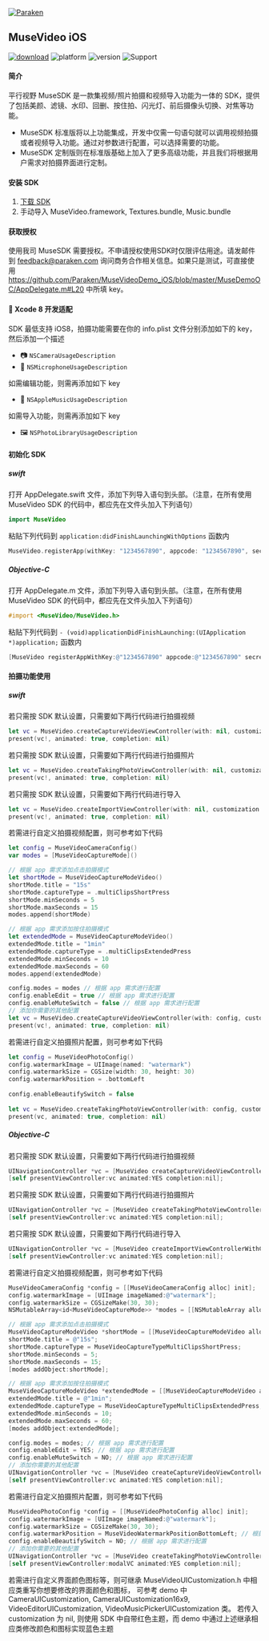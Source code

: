 [![Paraken](http://www.paraken.com/img/logo2.png "Paraken")](http://www.paraken.com/)

MuseVideo iOS
---------
[![download](https://img.shields.io/badge/downloads-8.4M-green.svg)](http://www.paraken.com/musesdk/download/sdk/ios
) ![platform](https://img.shields.io/badge/platform-iOS-lightgray.svg) ![version](https://img.shields.io/badge/version-1.0-brightgreen.svg) ![Support](https://img.shields.io/badge/support-iOS%208%2B%20-blue.svg)

#### 简介
平行视野 MuseSDK 是一款集视频/照片拍摄和视频导入功能为一体的 SDK，提供了包括美颜、滤镜、水印、回删、按住拍、闪光灯、前后摄像头切换、对焦等功能。

- MuseSDK 标准版将以上功能集成，开发中仅需一句语句就可以调用视频拍摄或者视频导入功能。通过对参数进行配置，可以选择需要的功能。
- MuseSDK 定制版则在标准版基础上加入了更多高级功能，并且我们将根据用户需求对拍摄界面进行定制。

#### 安装 SDK
1. [下载 SDK](http://www.paraken.com/musesdk/download/sdk/ios)
2. 手动导入 MuseVideo.framework, Textures.bundle, Music.bundle

#### 获取授权
使用我司 MuseSDK 需要授权。不申请授权使用SDK时仅限评估用途。请发邮件到 <feedback@paraken.com> 询问商务合作相关信息。如果只是测试，可直接使用 <https://github.com/Paraken/MuseVideoDemo_iOS/blob/master/MuseDemoOC/AppDelegate.m#L20> 中所填 key。
####  Xcode 8 开发适配
SDK 最低支持 iOS8，拍摄功能需要在你的 info.plist 文件分别添加如下的 key，然后添加一个描述
- 📷 ```NSCameraUsageDescription```
- 🎤 ```NSMicrophoneUsageDescription```

如需编辑功能，则需再添加如下 key
- 🎵 ```NSAppleMusicUsageDescription```

如需导入功能，则需再添加如下 key
- 🖼 ```NSPhotoLibraryUsageDescription```

#### 初始化 SDK
##### swift
打开 AppDelegate.swift 文件，添加下列导入语句到头部。（注意，在所有使用 MuseVideo SDK 的代码中，都应先在文件头加入下列语句）
``` swift
import MuseVideo
```
粘贴下列代码到 ```application:didFinishLaunchingWithOptions``` 函数内
``` swift
MuseVideo.registerApp(withKey: "1234567890", appcode: "1234567890", secret: "1234567890", temporaryDirectory: nil)
```

##### Objective-C
打开 AppDelegate.m 文件，添加下列导入语句到头部。（注意，在所有使用 MuseVideo SDK 的代码中，都应先在文件头加入下列语句）
``` objective-c
#import <MuseVideo/MuseVideo.h>
```
粘贴下列代码到 ```- (void)applicationDidFinishLaunching:(UIApplication *)application;``` 函数内
``` objective-c
[MuseVideo registerAppWithKey:@"1234567890" appcode:@"1234567890" secret:@"1234567890" temporaryDirectory:nil];
```

#### 拍摄功能使用
##### swift
若只需按 SDK 默认设置，只需要如下两行代码进行拍摄视频
``` swift
let vc = MuseVideo.createCaptureVideoViewController(with: nil, customization: nil, delegate: self)
present(vc!, animated: true, completion: nil)
```

若只需按 SDK 默认设置，只需要如下两行代码进行拍摄照片
``` swift
let vc = MuseVideo.createTakingPhotoViewController(with: nil, customization: nil, delegate: self)
present(vc!, animated: true, completion: nil)
```

若只需按 SDK 默认设置，只需要如下两行代码进行导入
``` swift
let vc = MuseVideo.createImportViewController(with: nil, customization: nil, delegate: self)
present(vc!, animated: true, completion: nil)
```

若需进行自定义拍摄视频配置，则可参考如下代码
``` swift
let config = MuseVideoCameraConfig()
var modes = [MuseVideoCaptureMode]()

// 根据 app 需求添加点击拍摄模式
let shortMode = MuseVideoCaptureModeVideo()
shortMode.title = "15s"
shortMode.captureType = .multiClipsShortPress
shortMode.minSeconds = 5
shortMode.maxSeconds = 15
modes.append(shortMode)

// 根据 app 需求添加按住拍摄模式
let extendedMode = MuseVideoCaptureModeVideo()
extendedMode.title = "1min"
extendedMode.captureType = .multiClipsExtendedPress
extendedMode.minSeconds = 10
extendedMode.maxSeconds = 60
modes.append(extendedMode)

config.modes = modes // 根据 app 需求进行配置
config.enableEdit = true // 根据 app 需求进行配置
config.enableMuteSwitch = false // 根据 app 需求进行配置
// 添加你需要的其他配置
let vc = MuseVideo.createCaptureVideoViewController(with: config, customization: nil, delegate: self)
present(vc!, animated: true, completion: nil)
```
 
若需进行自定义拍摄照片配置，则可参考如下代码
``` swift
let config = MuseVideoPhotoConfig()
config.watermarkImage = UIImage(named: "watermark")
config.watermarkSize = CGSize(width: 30, height: 30)
config.watermarkPosition = .bottomLeft
 
config.enableBeautifySwitch = false
 
let vc = MuseVideo.createTakingPhotoViewController(with: config, customization: nil, delegate: self)
present(vc, animated: true, completion: nil)

```

##### Objective-C
若只需按 SDK 默认设置，只需要如下两行代码进行拍摄视频
``` objective-c
UINavigationController *vc = [MuseVideo createCaptureVideoViewControllerWithConfig:nil customization:nil delegate:self];
[self presentViewController:vc animated:YES completion:nil];
```

若只需按 SDK 默认设置，只需要如下两行代码进行拍摄照片
``` objective-c
UINavigationController *vc = [MuseVideo createTakingPhotoViewControllerWithConfig:nil customization:nil delegate:self];
[self presentViewController:vc animated:YES completion:nil];
```

若只需按 SDK 默认设置，只需要如下两行代码进行导入
``` objective-c
UINavigationController *vc = [MuseVideo createImportViewControllerWithConfig:nil customization:nil delegate:self];
[self presentViewController:vc animated:YES completion:nil];
```

若需进行自定义拍摄视频配置，则可参考如下代码
``` objective-c
MuseVideoCameraConfig *config = [[MuseVideoCameraConfig alloc] init];
config.watermarkImage = [UIImage imageNamed:@"watermark"];
config.watermarkSize = CGSizeMake(30, 30);
NSMutableArray<id<MuseVideoCaptureMode>> *modes = [[NSMutableArray alloc] initWithCapacity:2];

// 根据 app 需求添加点击拍摄模式
MuseVideoCaptureModeVideo *shortMode = [[MuseVideoCaptureModeVideo alloc] init];
shortMode.title = @"15s";
shortMode.captureType = MuseVideoCaptureTypeMultiClipsShortPress;
shortMode.minSeconds = 5;
shortMode.maxSeconds = 15;
[modes addObject:shortMode];

// 根据 app 需求添加按住拍摄模式
MuseVideoCaptureModeVideo *extendedMode = [[MuseVideoCaptureModeVideo alloc] init];
extendedMode.title = @"1min";
extendedMode.captureType = MuseVideoCaptureTypeMultiClipsExtendedPress;
extendedMode.minSeconds = 10;
extendedMode.maxSeconds = 60;
[modes addObject:extendedMode];

config.modes = modes; // 根据 app 需求进行配置
config.enableEdit = YES; // 根据 app 需求进行配置
config.enableMuteSwitch = NO; // 根据 app 需求进行配置
// 添加你需要的其他配置
UINavigationController *vc = [MuseVideo createCaptureVideoViewControllerWithConfig:config customization:nil delegate:self];
[self presentViewController:vc animated:YES completion:nil];
```
 
若需进行自定义拍摄照片配置，则可参考如下代码
``` objective-c
MuseVideoPhotoConfig *config = [[MuseVideoPhotoConfig alloc] init];
config.watermarkImage = [UIImage imageNamed:@"watermark"];
config.watermarkSize = CGSizeMake(30, 30);
config.watermarkPosition = MuseVideoWatermarkPositionBottomLeft; // 根据 app 需求进行配置
config.enableBeautifySwitch = NO; // 根据 app 需求进行配置
// 添加你需要的其他配置
UINavigationController *vc = [MuseVideo createTakingPhotoViewControllerWithConfig:config customization:nil delegate:self];
[self presentViewController:modalVC animated:YES completion:nil];
```

若需进行自定义界面颜色图标等，则可继承 MuseVideoUICustomization.h 中相应类重写你想要修改的界面颜色和图标，
可参考 demo 中 CameraUICustomization, CameraUICustomization16x9, VideoEditorUICustomization, VideoMusicPickerUICustomization 类。
若传入 customization 为 nil, 则使用 SDK 中自带红色主题，而 demo 中通过上述继承相应类修改颜色和图标实现蓝色主题
